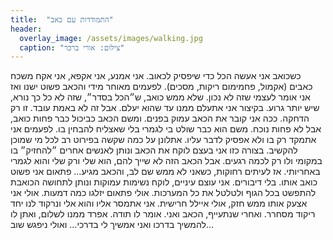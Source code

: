 ```yaml
---
title:  "התמודדות עם כאב"
header:
  overlay_image: /assets/images/walking.jpg
  caption: "צילום: אורי ברכר"
---
```


כשכואב אני אעשה הכל כדי שיפסיק לכאוב. אני אמנע, אני אקפא, אני אקח משכח כאבים (אקמול, פחמימום ריקות, מסכים).
לפעמים מאוחר מידי והכאב פשוט ישנו ואז אני אומר לעצמי שזה לא נכון. שלא ממש כואב, ש״הכל בסדר״, שזה לא כל כך נורא, שיש יותר גרוע. בקיצור אני אתעלם ממנו עד שהוא יעלם. אבל זה לא באמת עובד. זו רק הדחקה. ככה אני קובר את הכאב עמוק בפנים. ומשם הכאב כביכול כבר פחות כואב, אבל לא פחות נוכח. משם הוא כבר שולט בי לגמרי בלי שאצליח להבחין בו.
לפעמים אני אתמקד רק בו ולא אפסיק לדבר עליו. אתלונן על כמה שקשה בפירוט רב לכל מי שמוכן להקשיב. בצורה כזו אני בעצם לוקח את הכאב ונותן לאנשים אחרים ״להחזיק״ בו במקומי ולו רק לכמה רגעים. אבל הכאב הזה לא שייך להם, הוא שלי ורק שלי והוא לגמרי באחריותי.
אז לעיתים רחוקות, כשאני לא ממש שם לב, והכאב מגיע… פתאום אני פשוט כואב אותו. בלי דיבורים. אני עוצם עיניים, לוקח נשימות עמוקות ונותן לתחושה הכואבת להתפשט בכל הגוף ולטלטל את כל המערכות. אולי פתאום יזלגו כמה דמעות. אולי אני אצעק אותו ממש חזק, אולי איילל חרישית. אני אתמסר אליו והוא אלי ונרקוד לנו יחד ריקוד מסחרר.
ואחרי שנתעייף, הכאב ואני. אומר לו תודה. אפרד ממנו לשלום, ואתן לו להמשיך בדרכו ואני אמשיך לי בדרכי… ואולי ניפגש שוב…